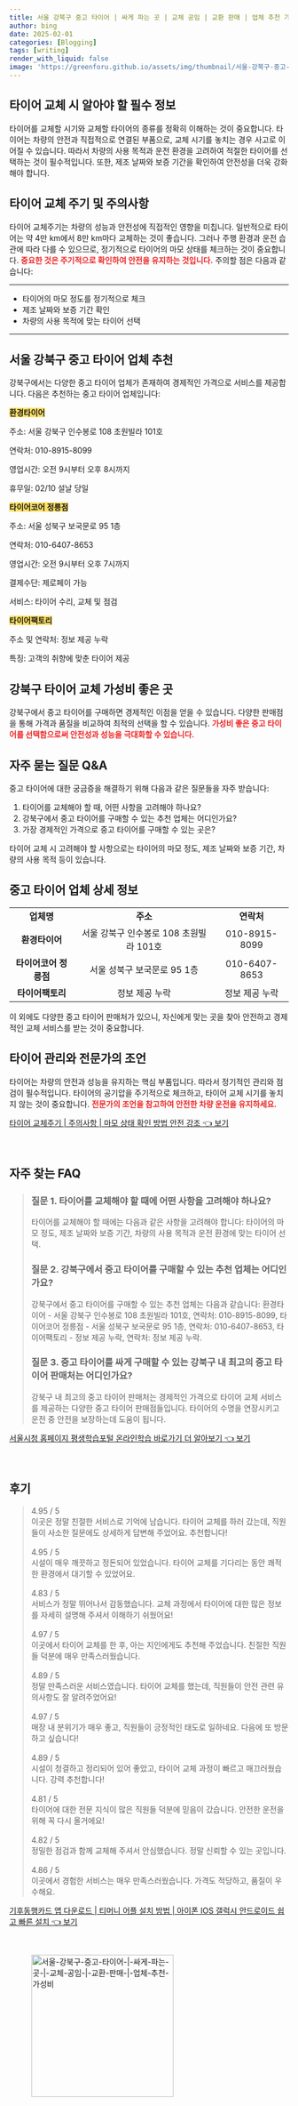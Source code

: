 ```yaml
---
title: 서울 강북구 중고 타이어 | 싸게 파는 곳 | 교체 공임 | 교환 판매 | 업체 추천 가성비
author: bing
date: 2025-02-01
categories: [Blogging]
tags: [writing]
render_with_liquid: false
image: 'https://greenforu.github.io/assets/img/thumbnail/서울-강북구-중고-타이어-|-싸게-파는-곳-|-교체-공임-|-교환-판매-|-업체-추천-가성비.webp'
---
```



<h2 id='타이어_교체_정보'>타이어 교체 시 알아야 할 필수 정보</h2>

<p>타이어를 교체할 시기와 교체할 타이어의 종류를 정확히 이해하는 것이 중요합니다. 타이어는 차량의 안전과 직접적으로 연결된 부품으로, 교체 시기를 놓치는 경우 사고로 이어질 수 있습니다. 따라서 차량의 사용 목적과 운전 환경을 고려하여 적절한 타이어를 선택하는 것이 필수적입니다. 또한, 제조 날짜와 보증 기간을 확인하여 안전성을 더욱 강화해야 합니다.</p>

<h2 id='타이어_교체주기_및_주의사항'>타이어 교체 주기 및 주의사항</h2>

<p>타이어 교체주기는 차량의 성능과 안전성에 직접적인 영향을 미칩니다. 일반적으로 타이어는 약 4만 km에서 8만 km마다 교체하는 것이 좋습니다. 그러나 주행 환경과 운전 습관에 따라 다를 수 있으므로, 정기적으로 타이어의 마모 상태를 체크하는 것이 중요합니다. <b><span style="color: #ee2323;">중요한 것은 주기적으로 확인하여 안전을 유지하는 것입니다.</span></b> 주의할 점은 다음과 같습니다:</p>

<hr />

<ul>
    <li>타이어의 마모 정도를 정기적으로 체크</li>
    <li>제조 날짜와 보증 기간 확인</li>
    <li>차량의 사용 목적에 맞는 타이어 선택</li>
</ul>

<hr />

<h2 id='강북구_중고_타이어_업체_추천'>서울 강북구 중고 타이어 업체 추천</h2>

<p>강북구에서는 다양한 중고 타이어 업체가 존재하여 경제적인 가격으로 서비스를 제공합니다. 다음은 추천하는 중고 타이어 업체입니다:</p>

<p><b><span style="background-color: #ffe066;">환경타이어</span></b></p>

<p>주소: 서울 강북구 인수봉로 108 초원빌라 101호</p>

<p>연락처: 010-8915-8099</p>

<p>영업시간: 오전 9시부터 오후 8시까지</p>

<p>휴무일: 02/10 설날 당일</p>

<p><b><span style="background-color: #ffe066;">타이어코어 정릉점</span></b></p>

<p>주소: 서울 성북구 보국문로 95 1층</p>

<p>연락처: 010-6407-8653</p>

<p>영업시간: 오전 9시부터 오후 7시까지</p>

<p>결제수단: 제로페이 가능</p>

<p>서비스: 타이어 수리, 교체 및 점검</p>

<p><b><span style="background-color: #ffe066;">타이어팩토리</span></b></p>

<p>주소 및 연락처: 정보 제공 누락</p>

<p>특징: 고객의 취향에 맞춘 타이어 제공</p>

<h2 id='가성비_좋은_타이어_교체_업체'>강북구 타이어 교체 가성비 좋은 곳</h2>

<p>강북구에서 중고 타이어를 구매하면 경제적인 이점을 얻을 수 있습니다. 다양한 판매점을 통해 가격과 품질을 비교하여 최적의 선택을 할 수 있습니다. <b><span style="color: #ee2323;">가성비 좋은 중고 타이어를 선택함으로써 안전성과 성능을 극대화할 수 있습니다.</span></b></p>

<h2 id='중고_타이어_구매_관련_질문'>자주 묻는 질문 Q&A</h2>

<p>중고 타이어에 대한 궁금증을 해결하기 위해 다음과 같은 질문들을 자주 받습니다:</p>

<ol>
    <li>타이어를 교체해야 할 때, 어떤 사항을 고려해야 하나요?</li>
    <li>강북구에서 중고 타이어를 구매할 수 있는 추천 업체는 어디인가요?</li>
    <li>가장 경제적인 가격으로 중고 타이어를 구매할 수 있는 곳은?</li>
</ol>

<p>타이어 교체 시 고려해야 할 사항으로는 타이어의 마모 정도, 제조 날짜와 보증 기간, 차량의 사용 목적 등이 있습니다.</p>

<h2 id='중고_타이어_업체_상세정보'>중고 타이어 업체 상세 정보</h2>

<table>
    <tr>
        <td style="text-align: center; height: 17px;"><b>업체명</b></td>
        <td style="text-align: center; height: 17px;"><b>주소</b></td>
        <td style="text-align: center; height: 17px;"><b>연락처</b></td>
    </tr>
    <tr>
        <td style="text-align: center; height: 17px;"><b>환경타이어</b></td>
        <td style="text-align: center; height: 17px;">서울 강북구 인수봉로 108 초원빌라 101호</td>
        <td style="text-align: center; height: 17px;">010-8915-8099</td>
    </tr>
    <tr>
        <td style="text-align: center; height: 17px;"><b>타이어코어 정릉점</b></td>
        <td style="text-align: center; height: 17px;">서울 성북구 보국문로 95 1층</td>
        <td style="text-align: center; height: 17px;">010-6407-8653</td>
    </tr>
    <tr>
        <td style="text-align: center; height: 17px;"><b>타이어팩토리</b></td>
        <td style="text-align: center; height: 17px;">정보 제공 누락</td>
        <td style="text-align: center; height: 17px;">정보 제공 누락</td>
    </tr>
</table>

<p>이 외에도 다양한 중고 타이어 판매처가 있으니, 자신에게 맞는 곳을 찾아 안전하고 경제적인 교체 서비스를 받는 것이 중요합니다.</p>

<h2 id='전문가의_조언'>타이어 관리와 전문가의 조언</h2>

<p>타이어는 차량의 안전과 성능을 유지하는 핵심 부품입니다. 따라서 정기적인 관리와 점검이 필수적입니다. 타이어의 공기압을 주기적으로 체크하고, 타이어 교체 시기를 놓치지 않는 것이 중요합니다. <b><span style="color: #ee2323;">전문가의 조언을 참고하여 안전한 차량 운전을 유지하세요.</span></b></p>


<p><a class="click-button" title="타이어 교체주기 | 주의사항 | 마모 상태 확인 방법 안전 강조" href="https://greenforu.github.io/posts/%ED%83%80%EC%9D%B4%EC%96%B4-%EA%B5%90%EC%B2%B4%EC%A3%BC%EA%B8%B0-%EC%A3%BC%EC%9D%98%EC%82%AC%ED%95%AD-%EB%A7%88%EB%AA%A8-%EC%83%81%ED%83%9C-%ED%99%95%EC%9D%B8-%EB%B0%A9%EB%B2%95-%EC%95%88%EC%A0%84-%EA%B0%95%EC%A1%B0/" rel="dofollow">타이어 교체주기 | 주의사항 | 마모 상태 확인 방법 안전 강조 👈 보기</a></p><br>
<h2 id='자주_찾는_FAQ'>자주 찾는 FAQ</h2>
<div itemscope="" itemtype="https://schema.org/FAQPage"> 
<blockquote> 
<div itemscope="" itemprop="mainEntity" itemtype="https://schema.org/Question"> 
<h3 itemprop="name">질문 1. 타이어를 교체해야 할 때에 어떤 사항을 고려해야 하나요?</h3> 
<div itemscope="" itemprop="acceptedAnswer" itemtype="https://schema.org/Answer"> 
<span itemprop="text"> 
<p>타이어를 교체해야 할 때에는 다음과 같은 사항을 고려해야 합니다: 타이어의 마모 정도, 제조 날짜와 보증 기간, 차량의 사용 목적과 운전 환경에 맞는 타이어 선택.</p> 
</span> 
</div> 
</div> 
<div itemscope="" itemprop="mainEntity" itemtype="https://schema.org/Question"> 
<h3 itemprop="name">질문 2. 강북구에서 중고 타이어를 구매할 수 있는 추천 업체는 어디인가요?</h3> 
<div itemscope="" itemprop="acceptedAnswer" itemtype="https://schema.org/Answer"> 
<span itemprop="text"> 
<p>강북구에서 중고 타이어를 구매할 수 있는 추천 업체는 다음과 같습니다: 환경타이어 - 서울 강북구 인수봉로 108 초원빌라 101호, 연락처: 010-8915-8099, 타이어코어 정릉점 - 서울 성북구 보국문로 95 1층, 연락처: 010-6407-8653, 타이어팩토리 - 정보 제공 누락, 연락처: 정보 제공 누락.</p> 
</span> 
</div> 
</div> 
<div itemscope="" itemprop="mainEntity" itemtype="https://schema.org/Question"> 
<h3 itemprop="name">질문 3. 중고 타이어를 싸게 구매할 수 있는 강북구 내 최고의 중고 타이어 판매처는 어디인가요?</h3> 
<div itemscope="" itemprop="acceptedAnswer" itemtype="https://schema.org/Answer"> 
<span itemprop="text"> 
<p>강북구 내 최고의 중고 타이어 판매처는 경제적인 가격으로 타이어 교체 서비스를 제공하는 다양한 중고 타이어 판매점들입니다. 타이어의 수명을 연장시키고 운전 중 안전을 보장하는데 도움이 됩니다.</p> 
</span> 
</div> 
</div> 
</blockquote> 
</div>
<p><a class="click-button" title="서울시청 홈페이지 평생학습포털 온라인학습 바로가기 더 알아보기" href="https://greenforu.github.io/posts/%EC%84%9C%EC%9A%B8%EC%8B%9C%EC%B2%AD-%ED%99%88%ED%8E%98%EC%9D%B4%EC%A7%80-%ED%8F%89%EC%83%9D%ED%95%99%EC%8A%B5%ED%8F%AC%ED%84%B8-%EC%98%A8%EB%9D%BC%EC%9D%B8%ED%95%99%EC%8A%B5-%EB%B0%94%EB%A1%9C%EA%B0%80%EA%B8%B0-%EB%8D%94-%EC%95%8C%EC%95%84%EB%B3%B4%EA%B8%B0/" rel="dofollow">서울시청 홈페이지 평생학습포털 온라인학습 바로가기 더 알아보기 👈 보기</a></p><br>
<h2 id='후기'>후기</h2>
<div itemscope itemtype="https://schema.org/Product">
  <blockquote>
  <div itemprop="review" itemscope itemtype="https://schema.org/Review">
      <div itemprop="reviewRating" itemscope itemtype="https://schema.org/Rating"> <span itemprop="ratingValue">4.95</span> / <span itemprop="bestRating">5</span> </div>
      <span itemprop="reviewBody">이곳은 정말 친절한 서비스로 기억에 남습니다. 타이어 교체를 하러 갔는데, 직원들이 사소한 질문에도 상세하게 답변해 주었어요. 추천합니다!</span>
  </div>
  <br>
  <div itemprop="review" itemscope itemtype="https://schema.org/Review">
      <div itemprop="reviewRating" itemscope itemtype="https://schema.org/Rating"> <span itemprop="ratingValue">4.95</span> / <span itemprop="bestRating">5</span> </div>
      <span itemprop="reviewBody">시설이 매우 깨끗하고 정돈되어 있었습니다. 타이어 교체를 기다리는 동안 쾌적한 환경에서 대기할 수 있었어요.</span>
  </div>
  <br>
  <div itemprop="review" itemscope itemtype="https://schema.org/Review">
      <div itemprop="reviewRating" itemscope itemtype="https://schema.org/Rating"> <span itemprop="ratingValue">4.83</span> / <span itemprop="bestRating">5</span> </div>
      <span itemprop="reviewBody">서비스가 정말 뛰어나서 감동했습니다. 교체 과정에서 타이어에 대한 많은 정보를 자세히 설명해 주셔서 이해하기 쉬웠어요!</span>
  </div>
  <br>
  <div itemprop="review" itemscope itemtype="https://schema.org/Review">
      <div itemprop="reviewRating" itemscope itemtype="https://schema.org/Rating"> <span itemprop="ratingValue">4.97</span> / <span itemprop="bestRating">5</span> </div>
      <span itemprop="reviewBody">이곳에서 타이어 교체를 한 후, 아는 지인에게도 추천해 주었습니다. 친절한 직원들 덕분에 매우 만족스러웠습니다.</span>
  </div>
  <br>
  <div itemprop="review" itemscope itemtype="https://schema.org/Review">
      <div itemprop="reviewRating" itemscope itemtype="https://schema.org/Rating"> <span itemprop="ratingValue">4.89</span> / <span itemprop="bestRating">5</span> </div>
      <span itemprop="reviewBody">정말 만족스러운 서비스였습니다. 타이어 교체를 했는데, 직원들이 안전 관련 유의사항도 잘 알려주었어요!</span>
  </div>
  <br>
  <div itemprop="review" itemscope itemtype="https://schema.org/Review">
      <div itemprop="reviewRating" itemscope itemtype="https://schema.org/Rating"> <span itemprop="ratingValue">4.97</span> / <span itemprop="bestRating">5</span> </div>
      <span itemprop="reviewBody">매장 내 분위기가 매우 좋고, 직원들이 긍정적인 태도로 일하네요. 다음에 또 방문하고 싶습니다!</span>
  </div>
  <br>
  <div itemprop="review" itemscope itemtype="https://schema.org/Review">
      <div itemprop="reviewRating" itemscope itemtype="https://schema.org/Rating"> <span itemprop="ratingValue">4.89</span> / <span itemprop="bestRating">5</span> </div>
      <span itemprop="reviewBody">시설이 청결하고 정리되어 있어 좋았고, 타이어 교체 과정이 빠르고 매끄러웠습니다. 강력 추천합니다!</span>
  </div>
  <br>
  <div itemprop="review" itemscope itemtype="https://schema.org/Review">
      <div itemprop="reviewRating" itemscope itemtype="https://schema.org/Rating"> <span itemprop="ratingValue">4.81</span> / <span itemprop="bestRating">5</span> </div>
      <span itemprop="reviewBody">타이어에 대한 전문 지식이 많은 직원들 덕분에 믿음이 갔습니다. 안전한 운전을 위해 꼭 다시 올거에요!</span>
  </div>
  <br>
  <div itemprop="review" itemscope itemtype="https://schema.org/Review">
      <div itemprop="reviewRating" itemscope itemtype="https://schema.org/Rating"> <span itemprop="ratingValue">4.82</span> / <span itemprop="bestRating">5</span> </div>
      <span itemprop="reviewBody">정밀한 점검과 함께 교체해 주셔서 안심했습니다. 정말 신뢰할 수 있는 곳입니다.</span>
  </div>
  <br>
  <div itemprop="review" itemscope itemtype="https://schema.org/Review">
      <div itemprop="reviewRating" itemscope itemtype="https://schema.org/Rating"> <span itemprop="ratingValue">4.86</span> / <span itemprop="bestRating">5</span> </div>
      <span itemprop="reviewBody">이곳에서 경험한 서비스는 매우 만족스러웠습니다. 가격도 적당하고, 품질이 우수해요.</span>
  </div>
  </blockquote>
</div>
<p><a class="click-button" title="기후동행카드 앱 다운로드 | 티머니 어플 설치 방법 | 아이폰 IOS 갤럭시 안드로이드 쉽고 빠른 설치" href="https://greenforu.github.io/posts/%EA%B8%B0%ED%9B%84%EB%8F%99%ED%96%89%EC%B9%B4%EB%93%9C-%EC%95%B1-%EB%8B%A4%EC%9A%B4%EB%A1%9C%EB%93%9C-%ED%8B%B0%EB%A8%B8%EB%8B%88-%EC%96%B4%ED%94%8C-%EC%84%A4%EC%B9%98-%EB%B0%A9%EB%B2%95-%EC%95%84%EC%9D%B4%ED%8F%B0-IOS-%EA%B0%A4%EB%9F%AD%EC%8B%9C-%EC%95%88%EB%93%9C%EB%A1%9C%EC%9D%B4%EB%93%9C-%EC%89%BD%EA%B3%A0-%EB%B9%A0%EB%A5%B8-%EC%84%A4%EC%B9%98/" rel="dofollow">기후동행카드 앱 다운로드 | 티머니 어플 설치 방법 | 아이폰 IOS 갤럭시 안드로이드 쉽고 빠른 설치 👈 보기</a></p><br>
<figure class="image"><img src="https://greenforu.github.io/assets/img/thumbnail/서울-강북구-중고-타이어-|-싸게-파는-곳-|-교체-공임-|-교환-판매-|-업체-추천-가성비.webp" alt="서울-강북구-중고-타이어-|-싸게-파는-곳-|-교체-공임-|-교환-판매-|-업체-추천-가성비" width="256" height="256"></figure>
